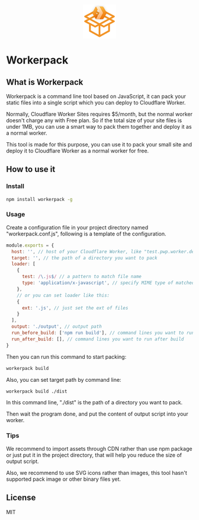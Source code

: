 <div align="center"><img src="https://raw.githubusercontent.com/pwp-app/workerpack/master/logo.png" width="90"></div>

# Workerpack

## What is Workerpack

Workerpack is a command line tool based on JavaScript, it can pack your static files into a single script which you can deploy to Cloudflare Worker.

Normally, Cloudflare Worker Sites requires $5/month, but the normal worker doesn't charge any with Free plan. So if the total size of your site files is under 1MB, you can use a smart way to pack them together and deploy it as a normal worker.

This tool is made for this purpose, you can use it to pack your small site and deploy it to Cloudflare Worker as a normal worker for free.

## How to use it

### Install

```bash
npm install workerpack -g
```

### Usage

Create a configuration file in your project directory named "workerpack.conf.js", following is a template of the configuration.

```javascript
module.exports = {
  host: '', // host of your Cloudflare Worker, like "test.pwp.worker.dev"
  target: '', // the path of a directory you want to pack
  loader: [
    {
      test: /\.js$/ // a pattern to match file name
      type: 'application/x-javascript', // specify MIME type of matched files.
    },
    // or you can set loader like this:
    {
      ext: '.js', // just set the ext of files
    }
  ],
  output: './output', // output path
  run_before_build: ['npm run build'], // command lines you want to run before build
  run_after_build: [], // command lines you want to run after build
}
```

Then you can run this command to start packing:

```bash
workerpack build
```

Also, you can set target path by command line:

```bash
workerpack build ./dist
```

In this command line, "./dist" is the path of a directory you want to pack.

Then wait the program done, and put the content of output script into your worker.

### Tips

We recommend to import assets through CDN rather than use npm package or just put it in the project directory, that will help you reduce the size of output script.

Also, we recommend to use SVG icons rather than images, this tool hasn't supported pack image or other binary files yet.

## License

MIT
